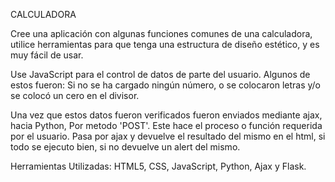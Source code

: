 CALCULADORA

Cree una aplicación con algunas funciones comunes de una calculadora, utilice herramientas para que tenga una estructura de diseño estético, y es muy fácil de usar.

Use JavaScript para el control de datos de parte del usuario. Algunos de estos fueron: Si no se ha cargado ningún número, o se colocaron letras y/o se colocó un cero en el divisor.

Una vez que estos datos fueron verificados fueron enviados mediante ajax, hacia Python, Por metodo 'POST'. Este hace el proceso o función requerida por el usuario. Pasa por ajax y devuelve el resultado del mismo en el html, si todo se ejecuto bien, si no devuelve un alert del mismo.


Herramientas Utilizadas: HTML5, CSS, JavaScript, Python, Ajax y Flask.
